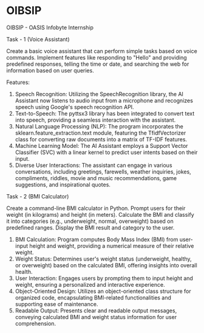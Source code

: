 # OIBSIP

OIBSIP - OASIS Infobyte Internship

Task - 1 (Voice Assistant)

Create a basic voice assistant that can perform simple tasks based on voice
commands. Implement features like responding to "Hello" and providing predefined responses,
telling the time or date, and searching the web for information based on user queries.



Features:
1. Speech Recognition:
Utilizing the SpeechRecognition library, the AI Assistant now listens to audio input from a microphone and recognizes speech using Google's speech recognition API.
2. Text-to-Speech:
The pyttsx3 library has been integrated to convert text into speech, providing a seamless interaction with the assistant.
3. Natural Language Processing (NLP):
The program incorporates the sklearn.feature_extraction.text module, featuring the TfidfVectorizer class for converting raw documents into a matrix of TF-IDF features.
4. Machine Learning Model:
The AI Assistant employs a Support Vector Classifier (SVC) with a linear kernel to predict user intents based on their input.
5. Diverse User Interactions:
The assistant can engage in various conversations, including greetings, farewells, weather inquiries, jokes, compliments, riddles, movie and music recommendations, game suggestions, and inspirational quotes.


Task - 2 (BMI Calculator)

Create a command-line BMI calculator in Python. Prompt users for their
weight (in kilograms) and height (in meters). Calculate the BMI and classify it into categories
(e.g., underweight, normal, overweight) based on predefined ranges. Display the BMI result and
category to the user.

1. BMI Calculation:
Program computes Body Mass Index (BMI) from user-input height and weight, providing a numerical measure of their relative weight.
2. Weight Status:
Determines user's weight status (underweight, healthy, or overweight) based on the calculated BMI, offering insights into overall health.
3. User Interaction:
Engages users by prompting them to input height and weight, ensuring a personalized and interactive experience.
4. Object-Oriented Design:
Utilizes an object-oriented class structure for organized code, encapsulating BMI-related functionalities and supporting ease of maintenance.
6. Readable Output:
Presents clear and readable output messages, conveying calculated BMI and weight status information for user comprehension.

